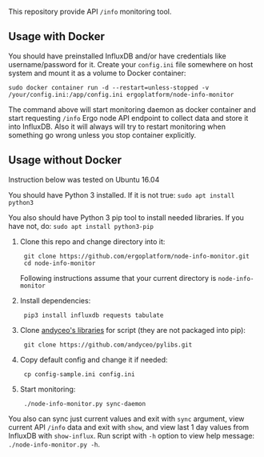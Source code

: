 This repository provide API `/info` monitoring tool.

## Usage with Docker

You should have preinstalled InfluxDB and/or have credentials like username/password for it. Create your `config.ini` file somewhere on host system and mount it as a volume to Docker container:

    sudo docker container run -d --restart=unless-stopped -v /your/config.ini:/app/config.ini ergoplatform/node-info-monitor

The command above will start monitoring daemon as docker container and start requesting `/info` Ergo node API endpoint to collect data and store it into InfluxDB. Also it will always will try to restart monitoring when something go wrong unless you stop container explicitly.


## Usage without Docker

Instruction below was tested on Ubuntu 16.04

You should have Python 3 installed. If it is not true: `sudo apt install python3`

You also should have Python 3 pip tool to install needed libraries. If you have not, do: `sudo apt install python3-pip`

1. Clone this repo and change directory into it:

        git clone https://github.com/ergoplatform/node-info-monitor.git
        cd node-info-monitor

    Following instructions assume that your current directory is `node-info-monitor`

2. Install dependencies:

        pip3 install influxdb requests tabulate

3. Clone [andyceo's libraries](https://github.com/andyceo/pylibs) for script (they are not packaged into pip):

        git clone https://github.com/andyceo/pylibs.git

4. Copy default config and change it if needed:

        cp config-sample.ini config.ini

5. Start monitoring:

        ./node-info-monitor.py sync-daemon

You also can sync just current values and exit with `sync` argument, view current API `/info` data and exit with `show`, and view last 1 day values from InfluxDB with `show-influx`. Run script with `-h` option to view help message: `./node-info-monitor.py -h`.
